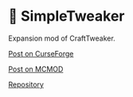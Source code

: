 # 🔧 SimpleTweaker

Expansion mod of CraftTweaker.

[Post on CurseForge](https://www.curseforge.com/minecraft/mc-mods/simpletweaker)

[Post on MCMOD](https://www.mcmod.cn/class/12065.html)

[Repository](https://github.com/Aurorisla/SimpleTweaker)

